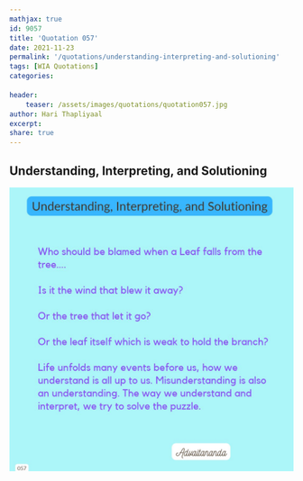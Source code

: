 ```yaml
---
mathjax: true
id: 9057
title: 'Quotation 057'
date: 2021-11-23
permalink: '/quotations/understanding-interpreting-and-solutioning'
tags: [WIA Quotations] 
categories: 

header:
    teaser: /assets/images/quotations/quotation057.jpg
author: Hari Thapliyaal 
excerpt:
share: true 
---
```


## Understanding, Interpreting, and Solutioning

![Understanding, Interpreting, and Solutioning](/assets/images/quotations/quotation057.jpg)
